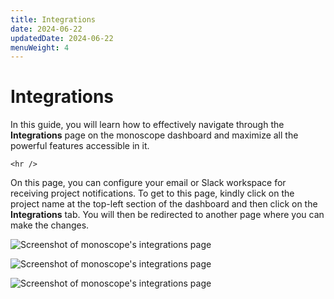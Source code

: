 ```yaml
---
title: Integrations
date: 2024-06-22
updatedDate: 2024-06-22
menuWeight: 4
---
```


# Integrations

In this guide, you will learn how to effectively navigate through the **Integrations** page on the monoscope dashboard and maximize all the powerful features accessible in it.

```=html
<hr />
```

On this page, you can configure your email or Slack workspace for receiving project notifications. To get to this page, kindly click on the project name at the top-left section of the dashboard and then click on the **Integrations** tab. You will then be redirected to another page where you can make the changes.

![Screenshot of monoscope's integrations page](/docs/dashboard/settings-pages/integrations/screen-1.png)

![Screenshot of monoscope's integrations page](/docs/dashboard/settings-pages/integrations/screen-2.png)

![Screenshot of monoscope's integrations page](/docs/dashboard/settings-pages/integrations/screen-3.png)

<!-- ```=html
<hr />
<a href="/docs/dashboard/settings-pages/integrations/" class="w-full btn btn-outline link link-hover">
    Next: Integrations
    <i class="fa-regular fa-arrow-right mr-4"></i>
</a>
``` -->
